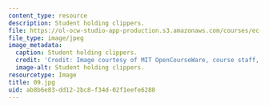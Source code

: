 ```yaml
---
content_type: resource
description: Student holding clippers.
file: https://ol-ocw-studio-app-production.s3.amazonaws.com/courses/ec-s06-design-for-demining-spring-2007/ab8b6e83dd122bc8f34d02f1eefe6288_09.jpg
file_type: image/jpeg
image_metadata:
  caption: Student holding clippers.
  credit: 'Credit: Image courtesy of MIT OpenCourseWare, course staff, and students.'
  image-alt: Student holding clippers.
resourcetype: Image
title: 09.jpg
uid: ab8b6e83-dd12-2bc8-f34d-02f1eefe6288
---
```

